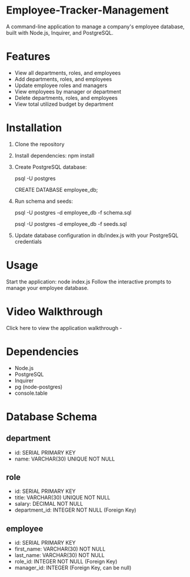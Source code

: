 # Employee-Tracker-Management

A command-line application to manage a company's employee database,
built with Node.js, Inquirer, and PostgreSQL.

# Features

* View all departments, roles, and employees
* Add departments, roles, and employees
* Update employee roles and managers
* View employees by manager or department
* Delete departments, roles, and employees
* View total utilized budget by department

# Installation

1. Clone the repository
2. Install dependencies:  npm install
3. Create PostgreSQL database:

      psql -U postgres

      CREATE DATABASE employee_db;

4. Run schema and seeds:

      psql -U postgres -d employee_db -f schema.sql

      psql -U postgres -d employee_db -f seeds.sql

5. Update database configuration in db/index.js with your PostgreSQL credentials

# Usage

  Start the application: node index.js
  Follow the interactive prompts to manage your employee database.


# Video Walkthrough

Click here to view the application walkthrough -


# Dependencies

* Node.js
* PostgreSQL
* Inquirer
* pg (node-postgres)
* console.table

# Database Schema

## department

* id: SERIAL PRIMARY KEY
* name: VARCHAR(30) UNIQUE NOT NULL

## role

* id: SERIAL PRIMARY KEY
* title: VARCHAR(30) UNIQUE NOT NULL
* salary: DECIMAL NOT NULL
* department_id: INTEGER NOT NULL (Foreign Key)

## employee

* id: SERIAL PRIMARY KEY
* first_name: VARCHAR(30) NOT NULL
* last_name: VARCHAR(30) NOT NULL
* role_id: INTEGER NOT NULL (Foreign Key)
* manager_id: INTEGER (Foreign Key, can be null)
